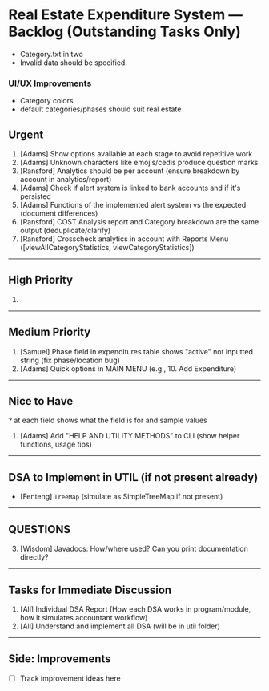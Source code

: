 # Real Estate Expenditure System — Backlog (Outstanding Tasks Only)

- Category.txt in two
- Invalid data should be specified.

### UI/UX Improvements
- Category colors
- default categories/phases should suit real estate

## **Urgent**

1. [Adams] Show options available at each stage to avoid repetitive work
2. [Adams] Unknown characters like emojis/cedis produce question marks
3. [Ransford] Analytics should be per account (ensure breakdown by account in analytics/report)
4. [Adams] Check if alert system is linked to bank accounts and if it's persisted
5. [Adams] Functions of the implemented alert system vs the expected (document differences)
6. [Ransford] COST Analysis report and Category breakdown are the same output (deduplicate/clarify)
7. [Ransford] Crosscheck analytics in account with Reports Menu ([viewAllCategoryStatistics, viewCategoryStatistics])

---

## **High Priority**

1. 
---

## **Medium Priority**

1. [Samuel] Phase field in expenditures table shows "active" not inputted string (fix phase/location bug)
3. [Adams] Quick options in MAIN MENU (e.g., 10. Add Expenditure)

---

## **Nice to Have**

? at each field shows what the field is for and sample values

1. [Adams] Add "HELP AND UTILITY METHODS" to CLI (show helper functions, usage tips)

---

## **DSA to Implement in UTIL (if not present already)**

- [Fenteng] `TreeMap` (simulate as SimpleTreeMap if not present)


---

## **QUESTIONS**

3. [Wisdom] Javadocs: How/where used? Can you print documentation directly?

---

## **Tasks for Immediate Discussion**

1. [All] Individual DSA Report (How each DSA works in program/module, how it simulates accountant workflow)
2. [All] Understand and implement all DSA (will be in util folder)

---

## **Side: Improvements**

- [ ] Track improvement ideas here
